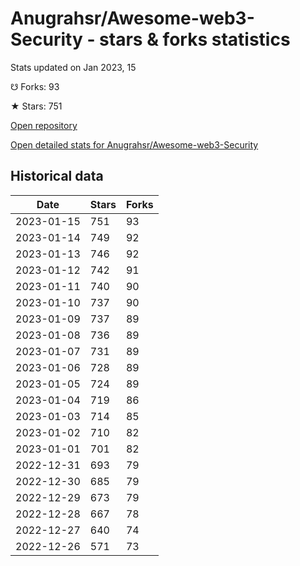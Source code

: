 # Anugrahsr/Awesome-web3-Security - stars & forks statistics

Stats updated on Jan 2023, 15

☋ Forks: 93

★ Stars: 751

[Open repository](https://github.com/Anugrahsr/Awesome-web3-Security)

[Open detailed stats for Anugrahsr/Awesome-web3-Security](https://reviewgithub.com/rep/Anugrahsr/Awesome-web3-Security)

## Historical data
| Date | Stars | Forks |
|------|-------|-------|
| 2023-01-15 | 751 | 93 | 
| 2023-01-14 | 749 | 92 | 
| 2023-01-13 | 746 | 92 | 
| 2023-01-12 | 742 | 91 | 
| 2023-01-11 | 740 | 90 | 
| 2023-01-10 | 737 | 90 | 
| 2023-01-09 | 737 | 89 | 
| 2023-01-08 | 736 | 89 | 
| 2023-01-07 | 731 | 89 | 
| 2023-01-06 | 728 | 89 | 
| 2023-01-05 | 724 | 89 | 
| 2023-01-04 | 719 | 86 | 
| 2023-01-03 | 714 | 85 | 
| 2023-01-02 | 710 | 82 | 
| 2023-01-01 | 701 | 82 | 
| 2022-12-31 | 693 | 79 | 
| 2022-12-30 | 685 | 79 | 
| 2022-12-29 | 673 | 79 | 
| 2022-12-28 | 667 | 78 | 
| 2022-12-27 | 640 | 74 | 
| 2022-12-26 | 571 | 73 | 

